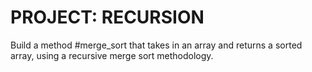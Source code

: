 
# PROJECT: RECURSION

Build a method #merge_sort that takes in an array and returns a sorted array, using a recursive merge sort methodology.